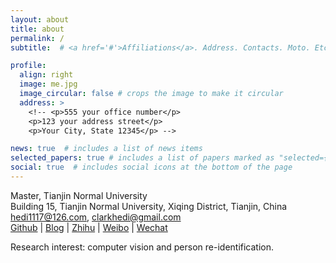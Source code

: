 ```yaml
---
layout: about
title: about
permalink: /
subtitle:  # <a href='#'>Affiliations</a>. Address. Contacts. Moto. Etc.

profile:
  align: right
  image: me.jpg
  image_circular: false # crops the image to make it circular
  address: >
    <!-- <p>555 your office number</p>
    <p>123 your address street</p>
    <p>Your City, State 12345</p> -->

news: true  # includes a list of news items
selected_papers: true # includes a list of papers marked as "selected={true}"
social: true  # includes social icons at the bottom of the page
---
```


Master, Tianjin Normal University<br>
Building 15, Tianjin Normal University, Xiqing District, Tianjin, China<br>
hedi1117@126.com, clarkhedi@gmail.com<br>
[Github](https://github.com/clarkhedi) | [Blog](https://clarkhedi.github.io) | [Zhihu](https://www.zhihu.com/people/clarkhedi) | [Weibo](http://www.weibo.com/clarkhedi) | [Wechat](http://github.com/clarkhedi/me/assets/img/wechat_public_account.jpg)

Research interest: computer vision and person re-identification.
